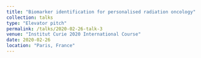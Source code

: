 ```yaml
---
title: "Biomarker identification for personalised radiation oncology"
collection: talks
type: "Elevator pitch"
permalink: /talks/2020-02-26-talk-3
venue: "Institut Curie 2020 International Course"
date: 2020-02-26
location: "Paris, France"
---
```

